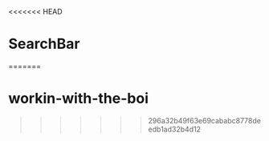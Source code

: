 <<<<<<< HEAD
# SearchBar
=======
# workin-with-the-boi
>>>>>>> 296a32b49f63e69cababc8778deedb1ad32b4d12
